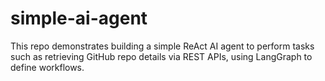 # simple-ai-agent
This repo demonstrates building a simple ReAct AI agent to perform tasks such as retrieving GitHub repo details via REST APIs, using LangGraph to define workflows.
